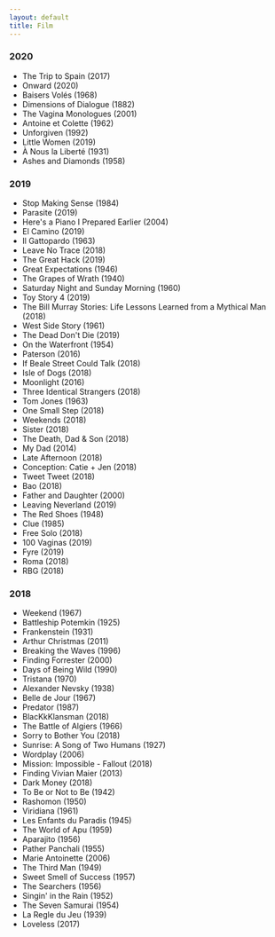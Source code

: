```yaml
---
layout: default
title: Film
---
```


### 2020

- The Trip to Spain (2017)
- Onward (2020)
- Baisers Volés (1968)
- Dimensions of Dialogue (1882)
- The Vagina Monologues (2001)
- Antoine et Colette (1962)
- Unforgiven (1992)
- Little Women (2019)
- À Nous la Liberté (1931)
- Ashes and Diamonds (1958)

### 2019

- Stop Making Sense (1984)
- Parasite (2019)
- Here's a Piano I Prepared Earlier (2004)
- El Camino (2019)
- Il Gattopardo (1963)
- Leave No Trace (2018)
- The Great Hack (2019)
- Great Expectations (1946)
- The Grapes of Wrath (1940)
- Saturday Night and Sunday Morning (1960)
- Toy Story 4 (2019)
- The Bill Murray Stories: Life Lessons Learned from a Mythical Man (2018)
- West Side Story (1961)
- The Dead Don't Die (2019)
- On the Waterfront (1954)
- Paterson (2016)
- If Beale Street Could Talk (2018)
- Isle of Dogs (2018)
- Moonlight (2016)
- Three Identical Strangers (2018)
- Tom Jones (1963)
- One Small Step (2018)
- Weekends (2018)
- Sister (2018)
- The Death, Dad & Son (2018)
- My Dad (2014)
- Late Afternoon (2018)
- Conception: Catie + Jen (2018)
- Tweet Tweet (2018)
- Bao (2018)
- Father and Daughter (2000)
- Leaving Neverland (2019)
- The Red Shoes (1948)
- Clue (1985)
- Free Solo (2018)
- 100 Vaginas (2019)
- Fyre (2019)
- Roma (2018)
- RBG (2018)

### 2018

- Weekend (1967)
- Battleship Potemkin (1925)
- Frankenstein (1931)
- Arthur Christmas (2011)
- Breaking the Waves (1996)
- Finding Forrester (2000)
- Days of Being Wild (1990)
- Tristana (1970)
- Alexander Nevsky (1938)
- Belle de Jour (1967)
- Predator (1987)
- BlacKkKlansman (2018)
- The Battle of Algiers (1966)
- Sorry to Bother You (2018)
- Sunrise: A Song of Two Humans (1927)
- Wordplay (2006)
- Mission: Impossible - Fallout (2018)
- Finding Vivian Maier (2013)
- Dark Money (2018)
- To Be or Not to Be (1942)
- Rashomon (1950)
- Viridiana (1961)
- Les Enfants du Paradis (1945)
- The World of Apu (1959)
- Aparajito (1956)
- Pather Panchali (1955)
- Marie Antoinette (2006)
- The Third Man (1949)
- Sweet Smell of Success (1957)
- The Searchers (1956)
- Singin' in the Rain (1952)
- The Seven Samurai (1954)
- La Regle du Jeu (1939)
- Loveless (2017)
